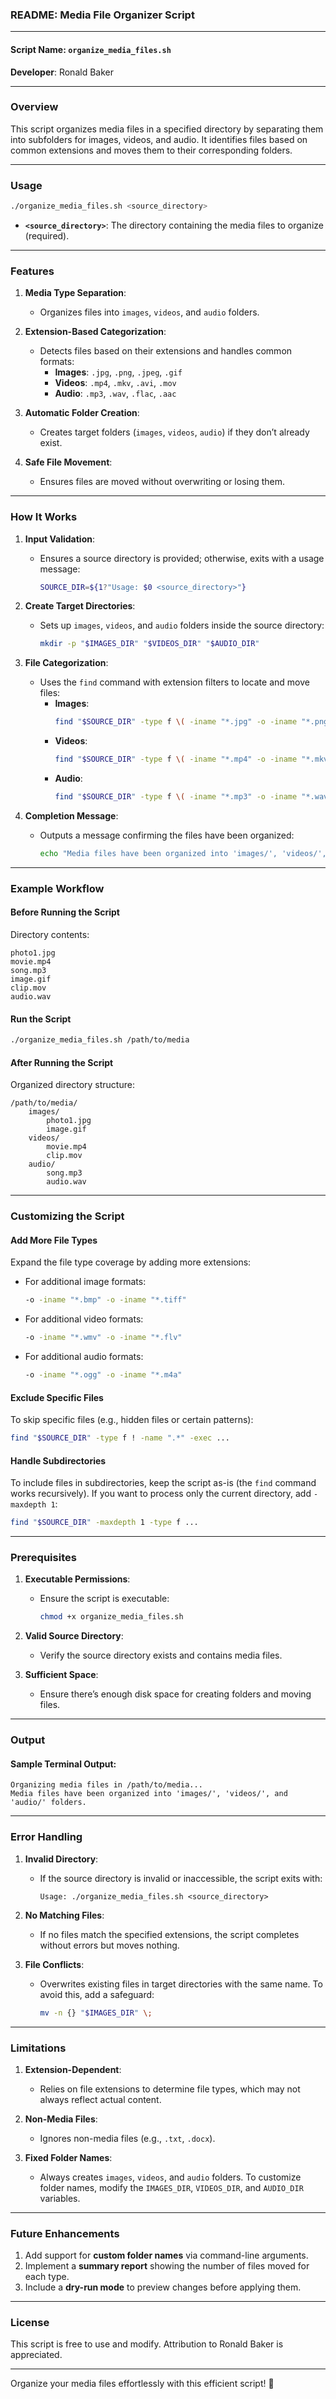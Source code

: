### **README: Media File Organizer Script**

---

#### **Script Name**: `organize_media_files.sh`  
**Developer**: Ronald Baker  

---

### **Overview**
This script organizes media files in a specified directory by separating them into subfolders for images, videos, and audio. It identifies files based on common extensions and moves them to their corresponding folders.

---

### **Usage**
```bash
./organize_media_files.sh <source_directory>
```

- **`<source_directory>`**: The directory containing the media files to organize (required).  

---

### **Features**
1. **Media Type Separation**:
   - Organizes files into `images`, `videos`, and `audio` folders.

2. **Extension-Based Categorization**:
   - Detects files based on their extensions and handles common formats:
     - **Images**: `.jpg`, `.png`, `.jpeg`, `.gif`  
     - **Videos**: `.mp4`, `.mkv`, `.avi`, `.mov`  
     - **Audio**: `.mp3`, `.wav`, `.flac`, `.aac`

3. **Automatic Folder Creation**:
   - Creates target folders (`images`, `videos`, `audio`) if they don’t already exist.

4. **Safe File Movement**:
   - Ensures files are moved without overwriting or losing them.

---

### **How It Works**
1. **Input Validation**:
   - Ensures a source directory is provided; otherwise, exits with a usage message:
     ```bash
     SOURCE_DIR=${1?"Usage: $0 <source_directory>"}
     ```

2. **Create Target Directories**:
   - Sets up `images`, `videos`, and `audio` folders inside the source directory:
     ```bash
     mkdir -p "$IMAGES_DIR" "$VIDEOS_DIR" "$AUDIO_DIR"
     ```

3. **File Categorization**:
   - Uses the `find` command with extension filters to locate and move files:
     - **Images**:
       ```bash
       find "$SOURCE_DIR" -type f \( -iname "*.jpg" -o -iname "*.png" -o -iname "*.jpeg" -o -iname "*.gif" \) -exec mv {} "$IMAGES_DIR" \;
       ```
     - **Videos**:
       ```bash
       find "$SOURCE_DIR" -type f \( -iname "*.mp4" -o -iname "*.mkv" -o -iname "*.avi" -o -iname "*.mov" \) -exec mv {} "$VIDEOS_DIR" \;
       ```
     - **Audio**:
       ```bash
       find "$SOURCE_DIR" -type f \( -iname "*.mp3" -o -iname "*.wav" -o -iname "*.flac" -o -iname "*.aac" \) -exec mv {} "$AUDIO_DIR" \;
       ```

4. **Completion Message**:
   - Outputs a message confirming the files have been organized:
     ```bash
     echo "Media files have been organized into 'images/', 'videos/', and 'audio/' folders."
     ```

---

### **Example Workflow**

#### **Before Running the Script**
Directory contents:
```
photo1.jpg
movie.mp4
song.mp3
image.gif
clip.mov
audio.wav
```

#### **Run the Script**
```bash
./organize_media_files.sh /path/to/media
```

#### **After Running the Script**
Organized directory structure:
```
/path/to/media/
    images/
        photo1.jpg
        image.gif
    videos/
        movie.mp4
        clip.mov
    audio/
        song.mp3
        audio.wav
```

---

### **Customizing the Script**

#### **Add More File Types**
Expand the file type coverage by adding more extensions:
- For additional image formats:
  ```bash
  -o -iname "*.bmp" -o -iname "*.tiff"
  ```
- For additional video formats:
  ```bash
  -o -iname "*.wmv" -o -iname "*.flv"
  ```
- For additional audio formats:
  ```bash
  -o -iname "*.ogg" -o -iname "*.m4a"
  ```

#### **Exclude Specific Files**
To skip specific files (e.g., hidden files or certain patterns):
```bash
find "$SOURCE_DIR" -type f ! -name ".*" -exec ...
```

#### **Handle Subdirectories**
To include files in subdirectories, keep the script as-is (the `find` command works recursively). If you want to process only the current directory, add `-maxdepth 1`:
```bash
find "$SOURCE_DIR" -maxdepth 1 -type f ...
```

---

### **Prerequisites**
1. **Executable Permissions**:
   - Ensure the script is executable:
     ```bash
     chmod +x organize_media_files.sh
     ```

2. **Valid Source Directory**:
   - Verify the source directory exists and contains media files.

3. **Sufficient Space**:
   - Ensure there’s enough disk space for creating folders and moving files.

---

### **Output**

#### **Sample Terminal Output**:
```
Organizing media files in /path/to/media...
Media files have been organized into 'images/', 'videos/', and 'audio/' folders.
```

---

### **Error Handling**
1. **Invalid Directory**:
   - If the source directory is invalid or inaccessible, the script exits with:
     ```
     Usage: ./organize_media_files.sh <source_directory>
     ```

2. **No Matching Files**:
   - If no files match the specified extensions, the script completes without errors but moves nothing.

3. **File Conflicts**:
   - Overwrites existing files in target directories with the same name. To avoid this, add a safeguard:
     ```bash
     mv -n {} "$IMAGES_DIR" \;
     ```

---

### **Limitations**
1. **Extension-Dependent**:
   - Relies on file extensions to determine file types, which may not always reflect actual content.

2. **Non-Media Files**:
   - Ignores non-media files (e.g., `.txt`, `.docx`).

3. **Fixed Folder Names**:
   - Always creates `images`, `videos`, and `audio` folders. To customize folder names, modify the `IMAGES_DIR`, `VIDEOS_DIR`, and `AUDIO_DIR` variables.

---

### **Future Enhancements**
1. Add support for **custom folder names** via command-line arguments.
2. Implement a **summary report** showing the number of files moved for each type.
3. Include a **dry-run mode** to preview changes before applying them.

---

### **License**
This script is free to use and modify. Attribution to Ronald Baker is appreciated.

---

Organize your media files effortlessly with this efficient script! 🚀